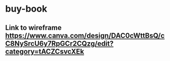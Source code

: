 # buy-book

## Link to wireframe https://www.canva.com/design/DAC0cWttBsQ/cC8NySrcU6y7RpGCr2CQzg/edit?category=tACZCsvcXEk

